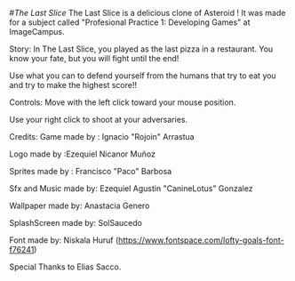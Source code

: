 #_The Last Slice_
The Last Slice is a delicious clone of Asteroid !
It was made for a subject called "Profesional Practice 1: Developing Games" at ImageCampus.

Story:
In The Last Slice, you played as the last pizza in a restaurant. You know your fate, but you will fight until the end!

Use what you can to defend yourself from the humans that try to eat you and try to make the highest score!!

Controls:
Move with the left click toward your mouse position.

Use your right click to shoot at your adversaries.

Credits:
Game made by : Ignacio "Rojoin" Arrastua

Logo made by :Ezequiel Nicanor Muñoz

Sprites made by : Francisco "Paco" Barbosa

Sfx  and Music made by: Ezequiel Agustin "CanineLotus" Gonzalez

Wallpaper made by: Anastacia Genero

SplashScreen made by: SolSaucedo

Font made by: Niskala Huruf (https://www.fontspace.com/lofty-goals-font-f76241)

Special Thanks to Elias Sacco.
